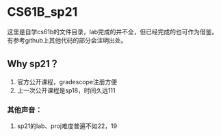 # CS61B_sp21
这里是自学cs61b的文件目录，lab完成的并不全，但已经完成的也可作为借鉴。有参考github上其他代码的部分会注明出处。
## Why sp21？
1. 官方公开课程，gradescope注册方便
2. 上一次公开课程是sp18，时间久远111    
### 其他声音：
1. sp21的lab、proj难度普遍不如22，19
